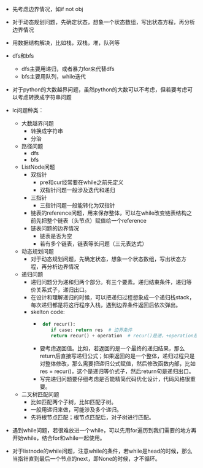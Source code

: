 - 先考虑边界情况，如if not obj

- 对于动态规划问题，先确定状态，想象一个状态数组，写出状态方程，再分析边界情况

- 用数据结构解决，比如栈，双栈，堆，队列等

- dfs和bfs
  - dfs主要用递归，或者暴力for来代替dfs
  - bfs主要用队列，while迭代

- 对于python的大数越界问题，虽然python的大数可以不考虑，但若要考虑可以考虑转换成字符串问题

- lc问题种类：
  - 大数越界问题
    - 转换成字符串
    - 分治
  - 路径问题
    - dfs
    - bfs
  - ListNode问题
    - 双指针
      - pre和cur经常要在while之前先定义
      - 双指针问题一般涉及迭代和递归
    - 三指针
      - 三指针问题一般能转化为双指针
    - 链表的reference问题，用来保存整体，可以在while改变链表结构之前先把整个链表（头节点）赋值给一个reference
    - 链表问题的边界情况
      - 链表是否为空
      - 若有多个链表，链表等长问题（三元表达式）
  - 动态规划问题
    - 对于动态规划问题，先确定状态，想象一个状态数组，写出状态方程，再分析边界情况
  - 递归问题
    - 递归问题分为递和归两个部分。有三个要素。递归结束条件，递归等价关系式子，递归出口。
    - 在设计和理解递归的时候，可以把递归过程想象成一个递归栈stack，每次递归都是将这行程序入栈，遇到边界条件返回后依次弹出。
    - skelton code:
      - ```python
         def recur():
            if case: return res  # 边界条件
            return recur() + operation  # recur()是递，+operation是归
        ```
      - 要考虑返回值。比如，若返回的是一个最终的递归结果，那么return后直接写递归公式；如果返回的是一个整体，递归过程只是对整体修改，那么需要把递归公式赋值，然后修改函数内部，比如res = recur()，这个是递归等价式子，然后return句是递归出口。
      - 写完递归问题要仔细考虑是否能精简代码优化设计，代码风格很重要。
  - 二叉树匹配问题
    - 比如匹配两个子树，比如匹配子树。
    - 一般用递归来做，可能涉及多个递归。
    - 先将根节点匹配；根节点匹配后，对子树进行匹配。 

- 遇到while问题，若很难放进一个while，可以先用for遍历到我们需要的地方再开始while，结合for和while一起使用。

- 对于listnode的while问题，注意while的条件，若while是head的时候，那么当指针直到最后一个节点的next，即None的时候，才不循环。